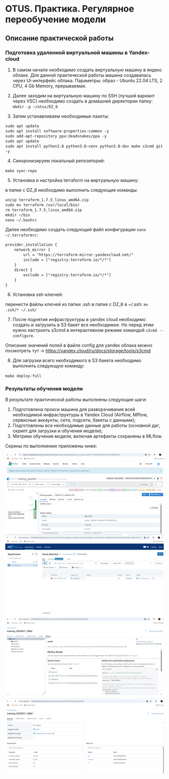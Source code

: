# OTUS. Практика. Регулярное переобучение модели

## Описание практической работы

### Подготовка удаленной виртуальной машины в Yandex-cloud

1) В самом начале необходимо создать виртуальную машину в яндекс облаке. Для данной практической работы машина создавалась через UI-интерфейс облака. Параметры: образ - Ubuntu 22.04 LTS, 2 CPU, 4 Gb Memory, прерываемая.

2) Далее заходим на виртуальную машину по SSH (лучший вариант через VSC) необходимо создать в домашней директории папку: `mkdir -p ~/otus/DZ_6`

3) Затем устанавливаем необходимые пакеты:

```
sudo apt update
sudo apt install software-properties-common -y
sudo add-apt-repository ppa:deadsnakes/ppa -y
sudo apt update
sudo apt install python3.8 python3.8-venv python3.8-dev make s3cmd git -y
```

4) Синхронизируем локальный репозиторий:

`make sync-repo`

5) Установка и настройка terraform на виртуальную машину:

в папке с DZ_6 необходимо выполнить следующие команды:

```
unzip terraform_1.7.5_linux_amd64.zip
sudo mv terraform /usr/local/bin/
rm terraform_1.7.5_linux_amd64.zip
mkdir ~/bin
nano ~/.bashrc
```
Далее необходимо создать следующий файл конфигурации `nano ~/.terraformrc`:

```
provider_installation {
    network_mirror {
        url = "https://terraform-mirror.yandexcloud.net/"
        include = ["registry.terraform.io/*/*"]
    }
    direct {
        exclude = ["registry.terraform.io/*/*"]
    }
}
```

6) Установка ssh-ключей:

перенести файлы ключей из папки .ssh в папке с DZ_6 в ~/.ssh: `mv .ssh/* ~/.ssh/`

7) После поднятия инфраструктуры в yandex cloud необходимо создать и загрузить в S3 бакет все необходимое. Но перед этим нужно настроить s3cmd в интерактивном режиме командой `s3cmd --configure`.

Описание значений полей в файле config для yandex облака можно посмотреть тут -> https://yandex.cloud/ru/docs/storage/tools/s3cmd

8) Для загрузки всего необходимого в S3 бакета необходимо выполнить следующую команду:

`make deploy-full`

### Результаты обучения модели

В результате практической работы выполнены следующие шаги:

1) Подготовлена прокси машина для разворачивания всей необходимой инфраструктуры в Yandex Cloud (Airflow, Mlflow, сервисные аккаунты, сети, подсети, бакеты с данными);
2) Подготовлены все необходимые данные для работы (основной даг, скрипт для загрузки и обучения модели);
3) Метрики обучения модели, включая артефакты сохранены в MLflow.

Скрины по выполнению приложены ниже:

![Airflow](airflow.png)
![Mlflow_1](mlflow_1.png)
![Mlflow_2](mlflow_2.png)
![MLflow_3](mlflow_3.png)

